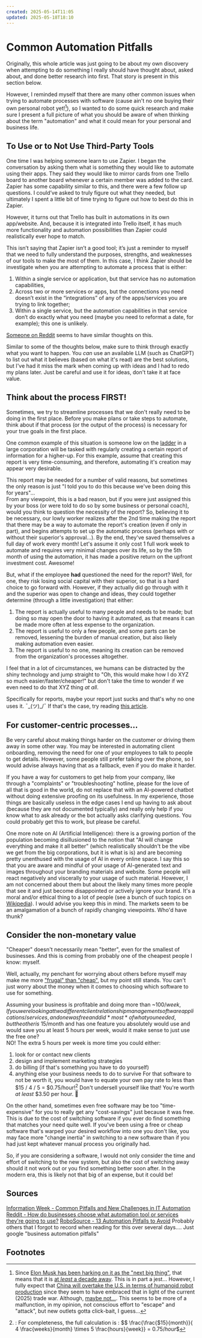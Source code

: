 ```yaml
---
created: 2025-05-14T11:05
updated: 2025-05-18T18:10
---
```

# Common Automation Pitfalls

Originally, this whole article was just going to be about my own discovery when attempting to do something I really should have thought about, asked about, and done better research into first. 
That story is present in this section below. 

However, I reminded myself that there are many other common issues when trying to automate processes with software (cause ain't no one buying their own personal robot yet![^robots]), so I wanted to do some quick research and make sure I present a full picture of what you should be aware of when thinking about the term "automation" and what it could mean for your personal and business life.

## To Use or to Not Use Third-Party Tools


One time I was helping someone learn to use Zapier. I began the conversation by asking them what is something they would like to automate using their apps. They said they would like to mirror cards from one Trello board to another board whenever a certain member was added to the card. Zapier has some capability similar to this, and there were a few follow up questions. I could’ve asked to truly figure out what they needed, but ultimately I spent a little bit of time trying to figure out how to best do this in Zapier.

However, it turns out that Trello has built in automations in its own app/website. And, because it is integrated into Trello itself, it has much more functionality and automation possibilities than Zapier could realistically ever hope to match. 

This isn’t saying that Zapier isn’t a good tool; it’s just a reminder to myself that we need to fully understand the purposes, strengths, and weaknesses of our tools to make the most of them. In this case, I think Zapier should be investigate when you are attempting to automate a process that is either:
1. Within a single service or application, but that service has no automation capabilities,
2. Across two or more services or apps, but the connections you need doesn’t exist in the “integrations” of any of the apps/services you are trying to link together;
3. Within a single service, but the automation capabilities in that service don’t do exactly what you need (maybe you need to reformat a date, for example); this one is unlikely. 

[Someone on Reddit](https://www.reddit.com/r/automation/comments/1e7ggsu/comment/lgclhpj) seems to have similar thoughts on this.

Similar to some of the thoughts below, make sure to think through exactly what you want to happen. You *can* use an available LLM (such as ChatGPT) to list out what it believes (based on what it's read) are the best solutions, but I've had it miss the mark when coming up with ideas and I had to redo my plans later. Just be careful and use it for ideas, don't take it at face value.

## Think about the process FIRST!

Sometimes, we try to streamline processes that we don't really need to be doing in the first place. Before you make plans or take steps to automate, think about if that process (or the output of the process) is necessary for your true goals in the first place.

One common example of this situation is someone low on the [ladder](https://en.wikipedia.org/wiki/Career_ladder) in a large corporation will be tasked with regularly creating a certain report of information for a higher-up. 
For this example, assume that creating this report is very time-consuming, and therefore, automating it's creation may appear very desirable. 

This report may be needed for a number of valid reasons, but sometimes the only reason is just "I told you to do this because we've been doing this for years"... </br>
From any viewpoint, this is a bad reason, but if you were just assigned this by your boss (or were told to do so by some business or personal coach), would you think to question the necessity of the report?
So, believing it to be necessary, our lowly worker realizes after the 2nd time making the report that there may be a way to automate the report's creation (even if only in part), and begins attempts to set up the automatic process (perhaps with or without their superior's approval...). 
By the end, they've saved themselves a full day of work every month! Let's assume it only cost 1 full work week to automate and requires very minimal changes over its life, so by the 5th month of using the automation, it has made a positive return on the upfront investment cost.
Awesome!

But, what if the employee **had** questioned the need for the report? 
Well, for one, they risk losing social capital with their superior, so that is a hard choice to go forward with. 
However, if they actually did go through with it and the superior was open to change and ideas, they could together determine (through a little investigation) that either:
1. The report is actually useful to many people and needs to be made; but doing so may open the door to having it automated, as that means it can be made more often at less expense to the organization. 
2. The report is useful to only a few people, and some parts can be removed, lessening the burden of manual creation, but also likely making automation even easier. 
3. The report is useful to no one, meaning its creation can be removed from the organization's processes altogether.

I feel that in a lot of circumstances, we humans can be distracted by the shiny technology and jump straight to "Oh, this would make how I do XYZ so much easier/faster/cheaper!"
but don't take the time to wonder if we even need to do that XYZ thing *at all*.

Specifically for reports, maybe your report just sucks and that's why no one uses it. ¯\_(ツ)_/¯
If that's the case, try reading [this article](https://stephanieevergreen.com/why-no-one-is-reading-your-report/).

## For customer-centric processes...
Be very careful about making things harder on the customer or driving them away in some other way.
You may be interested in automating client onboarding, removing the need for one of your employees to talk to people to get details. 
However, some people still prefer talking over the phone, so I would advise always having that as a fallback, even if you do make it harder. 

If you have a way for customers to get help from your company, like through a "complaints" or "troubleshooting" hotline, please for the love of all that is good in the world, do not replace that with an AI-powered chatbot without doing extensive proofing on its usefulness. In my experience, those things are basically useless in the edge cases I end up having to ask about (because they are not documented typically) and really only help if you know what to ask already or the bot actually asks clarifying questions. You could probably get this to work, but please be careful. 

One more note on AI (Artificial Intelligence): there is a growing portion of the population becoming disillusioned to the notion that "AI will change everything and make it all better" (which realistically shouldn't be the vibe we get from the big corporations, but it is what is is) and are becoming pretty unenthused with the usage of AI in every online space. I say this so that you are aware and mindful of your usage of AI-generated text and images throughout your branding materials and website. 
Some people will react negatively and viscerally to your usage of such material. 
However, I am not concerned about them but about the likely many times more people that see it and just become disappointed or actively ignore your brand. It's a moral and/or ethical thing to a lot of people (see a bunch of such topics on [Wikipedia](https://en.wikipedia.org/wiki/Ethics_of_artificial_intelligence)). I would advise you keep this in mind. The markets seem to be an amalgamation of a bunch of rapidly changing viewpoints. Who'd have thunk?

## Consider the non-monetary value

"Cheaper" doesn't necessarily mean "better", even for the smallest of businesses. 
And this is coming from probably one of the cheapest people I know: myself. 

Well, actually, my penchant for worrying about others before myself may make me more ["frugal" than "cheap"](https://www.reddit.com/r/Frugal/comments/17reud8/the_difference_between_being_frugal_vs_being_cheap/), but my point still stands. 
You can't just worry about the money when it comes to choosing which software to use for something. 

Assuming your business is profitable and doing more than ~$100/week, 
If you were looking at two different client relationship management software applications/services, and one was free and did *most* of what you needed, but the other is ~$15/month and has one feature you absolutely would use and would save you at least 5 hours per week, would it make sense to just use the free one?  
NO!
The extra 5 hours per week is more time you could either: 
1. look for or contact new clients
2. design and implement marketing strategies
3. do billing (if that's something you have to do yourself)
4. anything else your business needs to do to survive
For that software to not be worth it, you would have to equate your own pay rate to less than 
$15 / 4 / 5  = $0.75/hour![^units]
Don't undersell yourself like that!
You're worth *at least* $3.50 per hour. 😬

On the other hand, sometimes even free software may be too "time-expensive" for you to really get any "cost-savings" just because it was free.
This is due to the cost of switching software if you ever do find something that matches your need quite well. 
If you've been using a free or cheap software that's warped your desired workflow into one you don't like, you may face more "change inertia" in switching to a new software than if you had just kept whatever manual process you originally had. 

So, if you are considering a software, I would not only consider the time and effort of switching to the new system, but also the cost of switching away should it not work out or you find something better soon after. In the modern era, this is likely not that big of an expense, but it could be!

## Sources
[Information Week - Common Pitfalls and New Challenges in IT Automation](https://www.informationweek.com/it-leadership/common-pitfalls-and-new-challenges-in-it-automation)
[Reddit - How do businesses choose what automation tool or services they're going to use?](https://www.reddit.com/r/automation/comments/1e7ggsu/how_do_businesses_choose_what_automation_tool_or/)
[RoboSource - 13 Automation Pitfalls to Avoid](https://robosource.us/13-automation-pitfalls-to-avoid/)
Probably others that I forgot to record when reading for this over several days....
Just google "business automation pitfalls"

## Footnotes
[^robots]: Since [Elon Musk has been harking on it as the "next big thing"](https://www.businessinsider.com/elon-musk-personal-robots-warns-terminator-style-risks-saudi-robotaxi-2025-5), that means that it is [at *least* a decade away](https://dawnproject.com/the-history-of-tesla-full-self-driving/). This is in part a jest...
However, I fully expect that [China will overtake the U.S. in terms of humanoid robot production](https://www.reuters.com/world/china/chinas-ai-powered-humanoid-robots-aim-transform-manufacturing-2025-05-13/) since they seem to have embraced that in light of the current (2025) trade war. 
Although, [maybe not...](https://www.dailymail.co.uk/news/article-14679063/moment-humanoid-robot-attacks-handlers.html). This seems to be more of a malfunction, in my opinion, not conscious effort to "escape" and "attack", but new outlets gotta click-bait, I guess...
[^units]:: For completeness, the full calculation is :
$$ \frac{\frac{$15}{month}}{ 4 \frac{weeks}{month} \times 5 \frac{hours}{week}} = $0.75/hour$$
